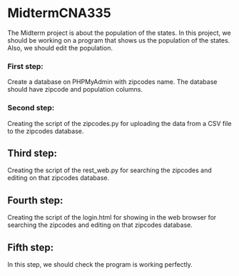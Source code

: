 # MidtermCNA335
  
   The Midterm project is about the population of the states.
   In this project, we should be working on a program that shows us the population of the states.
   Also, we should edit the population.
 
### First step:
  
  Create a database on PHPMyAdmin with zipcodes name. 
  The database should have zipcode and population columns.
  
### Second step:
  
  Creating the script of the zipcodes.py for uploading the data from a CSV file to the zipcodes database.
  
## Third step:
  
  Creating the script of the rest_web.py for searching the zipcodes and editing on that zipcodes database.
  
## Fourth step:
  
  Creating the script of the login.html for showing in the web browser for searching the zipcodes and editing on that zipcodes database.
  
## Fifth step:

  In this step, we should check the program is working perfectly.  
